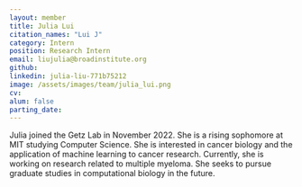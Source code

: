 ```yaml
---
layout: member
title: Julia Lui
citation_names: "Lui J"
category: Intern
position: Research Intern
email: liujulia@broadinstitute.org
github: 
linkedin: julia-liu-771b75212
image: /assets/images/team/julia_lui.png
cv:
alum: false
parting_date: 
---
```


Julia joined the Getz Lab in November 2022. She is a rising sophomore at MIT studying Computer Science. She is interested in cancer biology and the application of machine learning to cancer research. Currently, she is working on research related to multiple myeloma. She seeks to pursue graduate studies in computational biology in the future.
